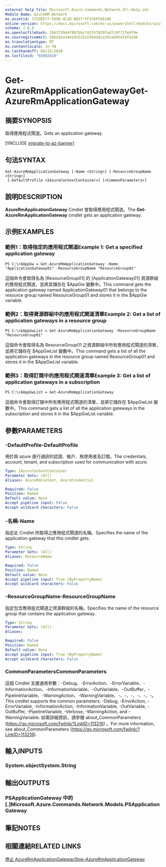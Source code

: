 ```yaml
---
external help file: Microsoft.Azure.Commands.Network.dll-Help.xml
Module Name: AzureRM.Network
ms.assetid: 77CDEE77-FD5D-4C2D-B027-FF1F6FF6618E
online version: https://docs.microsoft.com/en-us/powershell/module/azurerm.network/get-azurermapplicationgateway
schema: 2.0.0
ms.openlocfilehash: 2b6373944f8b7bbc741557629fad7c9f717e979e
ms.sourcegitcommit: b9b2dea3441d1532a5564ddca3dced45424fe2d6
ms.translationtype: MT
ms.contentlocale: zh-TW
ms.lasthandoff: 08/15/2020
ms.locfileid: "93802418"
---
```

# <span data-ttu-id="f62b6-101">Get-AzureRmApplicationGateway</span><span class="sxs-lookup"><span data-stu-id="f62b6-101">Get-AzureRmApplicationGateway</span></span>

## <span data-ttu-id="f62b6-102">摘要</span><span class="sxs-lookup"><span data-stu-id="f62b6-102">SYNOPSIS</span></span>
<span data-ttu-id="f62b6-103">取得應用程式閘道。</span><span class="sxs-lookup"><span data-stu-id="f62b6-103">Gets an application gateway.</span></span>

[!INCLUDE [migrate-to-az-banner](../../includes/migrate-to-az-banner.md)]

## <span data-ttu-id="f62b6-104">句法</span><span class="sxs-lookup"><span data-stu-id="f62b6-104">SYNTAX</span></span>

```
Get-AzureRmApplicationGateway [-Name <String>] [-ResourceGroupName <String>]
 [-DefaultProfile <IAzureContextContainer>] [<CommonParameters>]
```

## <span data-ttu-id="f62b6-105">說明</span><span class="sxs-lookup"><span data-stu-id="f62b6-105">DESCRIPTION</span></span>
<span data-ttu-id="f62b6-106">**AzureRmApplicationGateway** Cmdlet 會取得應用程式閘道。</span><span class="sxs-lookup"><span data-stu-id="f62b6-106">The **Get-AzureRmApplicationGateway** cmdlet gets an application gateway.</span></span>

## <span data-ttu-id="f62b6-107">示例</span><span class="sxs-lookup"><span data-stu-id="f62b6-107">EXAMPLES</span></span>

### <span data-ttu-id="f62b6-108">範例1：取得指定的應用程式閘道</span><span class="sxs-lookup"><span data-stu-id="f62b6-108">Example 1: Get a specified application gateway</span></span>
```
PS C:\>$AppGw = Get-AzureRmApplicationGateway -Name "ApplicationGateway01" -ResourceGroupName "ResourceGroup01"
```

<span data-ttu-id="f62b6-109">這個命令會取得名為 [ResourceGroup01] 的 [ApplicationGateway01] 資源群組的應用程式閘道，並將其儲存在 $AppGw 變數中。</span><span class="sxs-lookup"><span data-stu-id="f62b6-109">This command gets the application gateway named ApplicationGateway01 that belongs to the resource group named ResourceGroup01 and stores it in the $AppGw variable.</span></span>

### <span data-ttu-id="f62b6-110">範例2：取得資源群組中的應用程式閘道清單</span><span class="sxs-lookup"><span data-stu-id="f62b6-110">Example 2: Get a list of application gateways in a resource group</span></span>
```
PS C:\>$AppGwList = Get-AzureRmApplicationGateway -ResourceGroupName "ResourceGroup01"
```

<span data-ttu-id="f62b6-111">這個命令會取得名為 ResourceGroup01 之資源群組中所有應用程式閘道的清單，並將它儲存在 $AppGwList 變數中。</span><span class="sxs-lookup"><span data-stu-id="f62b6-111">This command gets a list of all the application gateways in the resource group named ResourceGroup01 and stores it in the $AppGwList variable.</span></span>

### <span data-ttu-id="f62b6-112">範例3：取得訂閱中的應用程式閘道清單</span><span class="sxs-lookup"><span data-stu-id="f62b6-112">Example 3: Get a list of application gateways in a subscription</span></span>
```
PS C:\>$AppGwList = Get-AzureRmApplicationGateway
```

<span data-ttu-id="f62b6-113">這個命令會取得訂閱中所有應用程式閘道的清單，並將它儲存在 $AppGwList 變數中。</span><span class="sxs-lookup"><span data-stu-id="f62b6-113">This command gets a list of all the application gateways in the subscription and stores it in the $AppGwList variable.</span></span>

## <span data-ttu-id="f62b6-114">參數</span><span class="sxs-lookup"><span data-stu-id="f62b6-114">PARAMETERS</span></span>

### <span data-ttu-id="f62b6-115">-DefaultProfile</span><span class="sxs-lookup"><span data-stu-id="f62b6-115">-DefaultProfile</span></span>
<span data-ttu-id="f62b6-116">用於與 azure 進行通訊的認證、帳戶、租使用者及訂閱。</span><span class="sxs-lookup"><span data-stu-id="f62b6-116">The credentials, account, tenant, and subscription used for communication with azure.</span></span>

```yaml
Type: IAzureContextContainer
Parameter Sets: (All)
Aliases: AzureRmContext, AzureCredential

Required: False
Position: Named
Default value: None
Accept pipeline input: False
Accept wildcard characters: False
```

### <span data-ttu-id="f62b6-117">-名稱</span><span class="sxs-lookup"><span data-stu-id="f62b6-117">-Name</span></span>
<span data-ttu-id="f62b6-118">指定此 Cmdlet 所取得之應用程式閘道的名稱。</span><span class="sxs-lookup"><span data-stu-id="f62b6-118">Specifies the name of the application gateway that this cmdlet gets.</span></span>

```yaml
Type: String
Parameter Sets: (All)
Aliases: ResourceName

Required: False
Position: Named
Default value: None
Accept pipeline input: True (ByPropertyName)
Accept wildcard characters: False
```

### <span data-ttu-id="f62b6-119">-ResourceGroupName</span><span class="sxs-lookup"><span data-stu-id="f62b6-119">-ResourceGroupName</span></span>
<span data-ttu-id="f62b6-120">指定包含應用程式閘道之資源群組的名稱。</span><span class="sxs-lookup"><span data-stu-id="f62b6-120">Specifies the name of the resource group that contains the application gateway.</span></span>

```yaml
Type: String
Parameter Sets: (All)
Aliases: 

Required: False
Position: Named
Default value: None
Accept pipeline input: True (ByPropertyName)
Accept wildcard characters: False
```

### <span data-ttu-id="f62b6-121">CommonParameters</span><span class="sxs-lookup"><span data-stu-id="f62b6-121">CommonParameters</span></span>
<span data-ttu-id="f62b6-122">這個 Cmdlet 支援通用參數：-Debug、-ErrorAction、-ErrorVariable、-InformationAction、-InformationVariable、-OutVariable、-OutBuffer、-PipelineVariable、-WarningAction、-WarningVariable、-、-、-、-、-、-。</span><span class="sxs-lookup"><span data-stu-id="f62b6-122">This cmdlet supports the common parameters: -Debug, -ErrorAction, -ErrorVariable, -InformationAction, -InformationVariable, -OutVariable, -OutBuffer, -PipelineVariable, -Verbose, -WarningAction, and -WarningVariable.</span></span> <span data-ttu-id="f62b6-123">如需詳細資訊，請參閱 about_CommonParameters (https://go.microsoft.com/fwlink/?LinkID=113216) 。</span><span class="sxs-lookup"><span data-stu-id="f62b6-123">For more information, see about_CommonParameters (https://go.microsoft.com/fwlink/?LinkID=113216).</span></span>

## <span data-ttu-id="f62b6-124">輸入</span><span class="sxs-lookup"><span data-stu-id="f62b6-124">INPUTS</span></span>

### <span data-ttu-id="f62b6-125">System.object</span><span class="sxs-lookup"><span data-stu-id="f62b6-125">System.String</span></span>

## <span data-ttu-id="f62b6-126">輸出</span><span class="sxs-lookup"><span data-stu-id="f62b6-126">OUTPUTS</span></span>

### <span data-ttu-id="f62b6-127">PSApplicationGateway 中的 [.]</span><span class="sxs-lookup"><span data-stu-id="f62b6-127">Microsoft.Azure.Commands.Network.Models.PSApplicationGateway</span></span>

## <span data-ttu-id="f62b6-128">筆記</span><span class="sxs-lookup"><span data-stu-id="f62b6-128">NOTES</span></span>

## <span data-ttu-id="f62b6-129">相關連結</span><span class="sxs-lookup"><span data-stu-id="f62b6-129">RELATED LINKS</span></span>

[<span data-ttu-id="f62b6-130">停止 AzureRmApplicationGateway</span><span class="sxs-lookup"><span data-stu-id="f62b6-130">Stop-AzureRmApplicationGateway</span></span>](./Stop-AzureRmApplicationGateway.md)


